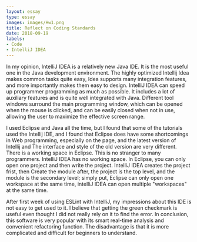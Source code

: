 ```yaml
---
layout: essay
type: essay
images: images/Hw1.png
title: Reflect on Coding Standards
date: 2018-09-19
labels:
- Code
- IntelliJ IDEA
---
```

  In my opinion, IntelliJ IDEA is a relatively new Java IDE. It is the most useful one in the 
Java development environment. The highly optimized Intellij Idea makes common tasks quite easy, Idea supports many integration features, and more importantly makes them easy to design. IntelliJ IDEA can speed up programmer programming as much as possible. It includes a lot of auxiliary features and is quite well integrated with Java. Different tool windows surround the main programming window, which can be opened when the mouse is clicked, and can be easily closed when not in use, allowing the user to maximize the effective screen range. 	

  I used Eclipse and Java all the time, but I found that some of the tutorials used the Intellij IDE, and I found that Eclipse does have some shortcomings in Web programming, especially on the page, and the latest version of Intellij and The interface and style of the old version are very different. There is a working space in Eclipse. This is no stranger to many programmers. IntelliJ IDEA has no working space. In Eclipse, you can only open one project and then write the project. IntelliJ IDEA creates the project frist, then Create the module after, the project is the top level, and the module is the secondary level; simply put, Eclipse can only open one workspace at the same time, intelliJ IDEA can open multiple "workspaces" at the same time. 

   After first week of using ESLint with IntelliJ, my impressions about this IDE is       not easy to get used to it. I believe that getting the green checkmark is useful even thought I did not really rely on it to find the error. In conclusion, this software is very popular with its smart real-time analysis and convenient refactoring function. The disadvantage is that it is more complicated and difficult for beginners to understand.
   
   
   

